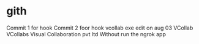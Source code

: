 # gith
Commit 1 for hook
Commit 2 foor hook
vcollab exe
edit on aug 03
VCollab
VCollabs
Visual Collaboration pvt ltd
Without run the ngrok app
